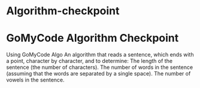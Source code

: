 # Algorithm-checkpoint

<h1> GoMyCode Algorithm Checkpoint </h1>
Using GoMyCode Algo
An algorithm that reads a sentence, which ends with a point, character by character, and to determine:
The length of the sentence (the number of characters).
The number of words in the sentence (assuming that the words are separated by a single space).
The number of vowels in the sentence.
